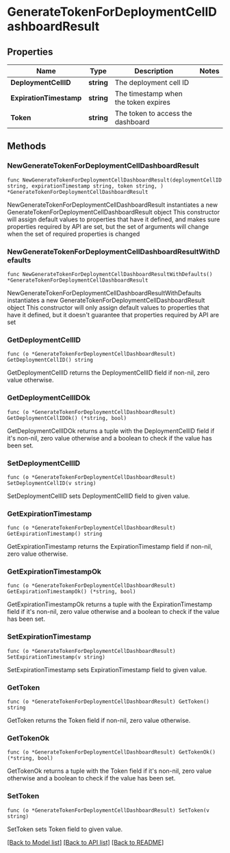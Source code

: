 # GenerateTokenForDeploymentCellDashboardResult

## Properties

Name | Type | Description | Notes
------------ | ------------- | ------------- | -------------
**DeploymentCellID** | **string** | The deployment cell ID | 
**ExpirationTimestamp** | **string** | The timestamp when the token expires | 
**Token** | **string** | The token to access the dashboard | 

## Methods

### NewGenerateTokenForDeploymentCellDashboardResult

`func NewGenerateTokenForDeploymentCellDashboardResult(deploymentCellID string, expirationTimestamp string, token string, ) *GenerateTokenForDeploymentCellDashboardResult`

NewGenerateTokenForDeploymentCellDashboardResult instantiates a new GenerateTokenForDeploymentCellDashboardResult object
This constructor will assign default values to properties that have it defined,
and makes sure properties required by API are set, but the set of arguments
will change when the set of required properties is changed

### NewGenerateTokenForDeploymentCellDashboardResultWithDefaults

`func NewGenerateTokenForDeploymentCellDashboardResultWithDefaults() *GenerateTokenForDeploymentCellDashboardResult`

NewGenerateTokenForDeploymentCellDashboardResultWithDefaults instantiates a new GenerateTokenForDeploymentCellDashboardResult object
This constructor will only assign default values to properties that have it defined,
but it doesn't guarantee that properties required by API are set

### GetDeploymentCellID

`func (o *GenerateTokenForDeploymentCellDashboardResult) GetDeploymentCellID() string`

GetDeploymentCellID returns the DeploymentCellID field if non-nil, zero value otherwise.

### GetDeploymentCellIDOk

`func (o *GenerateTokenForDeploymentCellDashboardResult) GetDeploymentCellIDOk() (*string, bool)`

GetDeploymentCellIDOk returns a tuple with the DeploymentCellID field if it's non-nil, zero value otherwise
and a boolean to check if the value has been set.

### SetDeploymentCellID

`func (o *GenerateTokenForDeploymentCellDashboardResult) SetDeploymentCellID(v string)`

SetDeploymentCellID sets DeploymentCellID field to given value.


### GetExpirationTimestamp

`func (o *GenerateTokenForDeploymentCellDashboardResult) GetExpirationTimestamp() string`

GetExpirationTimestamp returns the ExpirationTimestamp field if non-nil, zero value otherwise.

### GetExpirationTimestampOk

`func (o *GenerateTokenForDeploymentCellDashboardResult) GetExpirationTimestampOk() (*string, bool)`

GetExpirationTimestampOk returns a tuple with the ExpirationTimestamp field if it's non-nil, zero value otherwise
and a boolean to check if the value has been set.

### SetExpirationTimestamp

`func (o *GenerateTokenForDeploymentCellDashboardResult) SetExpirationTimestamp(v string)`

SetExpirationTimestamp sets ExpirationTimestamp field to given value.


### GetToken

`func (o *GenerateTokenForDeploymentCellDashboardResult) GetToken() string`

GetToken returns the Token field if non-nil, zero value otherwise.

### GetTokenOk

`func (o *GenerateTokenForDeploymentCellDashboardResult) GetTokenOk() (*string, bool)`

GetTokenOk returns a tuple with the Token field if it's non-nil, zero value otherwise
and a boolean to check if the value has been set.

### SetToken

`func (o *GenerateTokenForDeploymentCellDashboardResult) SetToken(v string)`

SetToken sets Token field to given value.



[[Back to Model list]](../README.md#documentation-for-models) [[Back to API list]](../README.md#documentation-for-api-endpoints) [[Back to README]](../README.md)



